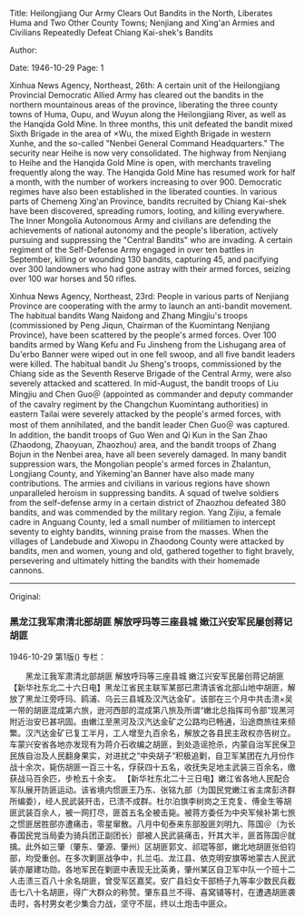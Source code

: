 Title: Heilongjiang Our Army Clears Out Bandits in the North, Liberates Huma and Two Other County Towns; Nenjiang and Xing'an Armies and Civilians Repeatedly Defeat Chiang Kai-shek's Bandits

Author:

Date: 1946-10-29
Page: 1

Xinhua News Agency, Northeast, 26th: A certain unit of the Heilongjiang Provincial Democratic Allied Army has cleared out the bandits in the northern mountainous areas of the province, liberating the three county towns of Huma, Oupu, and Wuyun along the Heilongjiang River, as well as the Hanqida Gold Mine. In three months, this unit defeated the bandit mixed Sixth Brigade in the area of ×Wu, the mixed Eighth Brigade in western Xunhe, and the so-called "Nenbei General Command Headquarters." The security near Heihe is now very consolidated. The highway from Nenjiang to Heihe and the Hanqida Gold Mine is open, with merchants traveling frequently along the way. The Hanqida Gold Mine has resumed work for half a month, with the number of workers increasing to over 900. Democratic regimes have also been established in the liberated counties. In various parts of Chemeng Xing'an Province, bandits recruited by Chiang Kai-shek have been discovered, spreading rumors, looting, and killing everywhere. The Inner Mongolia Autonomous Army and civilians are defending the achievements of national autonomy and the people's liberation, actively pursuing and suppressing the "Central Bandits" who are invading. A certain regiment of the Self-Defense Army engaged in over ten battles in September, killing or wounding 130 bandits, capturing 45, and pacifying over 300 landowners who had gone astray with their armed forces, seizing over 100 war horses and 50 rifles.

Xinhua News Agency, Northeast, 23rd: People in various parts of Nenjiang Province are cooperating with the army to launch an anti-bandit movement. The habitual bandits Wang Naidong and Zhang Mingjiu's troops (commissioned by Peng Jiqun, Chairman of the Kuomintang Nenjiang Province), have been scattered by the people's armed forces. Over 100 bandits armed by Wang Kefu and Fu Jinsheng from the Lishugang area of Du'erbo Banner were wiped out in one fell swoop, and all five bandit leaders were killed. The habitual bandit Ju Sheng's troops, commissioned by the Chiang side as the Seventh Reserve Brigade of the Central Army, were also severely attacked and scattered. In mid-August, the bandit troops of Liu Mingjiu and Chen Guo＠ (appointed as commander and deputy commander of the cavalry regiment by the Changchun Kuomintang authorities) in eastern Tailai were severely attacked by the people's armed forces, with most of them annihilated, and the bandit leader Chen Guo＠ was captured. In addition, the bandit troops of Guo Wen and Qi Kun in the San Zhao (Zhaodong, Zhaoyuan, Zhaozhou) area, and the bandit troops of Zhang Bojun in the Nenbei area, have all been severely damaged. In many bandit suppression wars, the Mongolian people's armed forces in Zhalantun, Longjiang County, and Yikeming'an Banner have also made many contributions. The armies and civilians in various regions have shown unparalleled heroism in suppressing bandits. A squad of twelve soldiers from the self-defense army in a certain district of Zhaozhou defeated 380 bandits, and was commended by the military region. Yang Zijiu, a female cadre in Anguang County, led a small number of militiamen to intercept seventy to eighty bandits, winning praise from the masses. When the villages of Landebude and Xiwopu in Zhaodong County were attacked by bandits, men and women, young and old, gathered together to fight bravely, persevering and ultimately hitting the bandits with their homemade cannons.



<hr /> 

Original: 


### 黑龙江我军肃清北部胡匪  解放呼玛等三座县城  嫩江兴安军民屡创蒋记胡匪

1946-10-29
第1版()
专栏：

　　黑龙江我军肃清北部胡匪
    解放呼玛等三座县城
    嫩江兴安军民屡创蒋记胡匪
    【新华社东北二十六日电】黑龙江省民主联军某部已肃清该省北部山地中胡匪，解放了黑龙江旁呼玛、鸥浦、乌云三县城及汉汽达金矿。该部在三个月中共击溃×吴一带的胡匪混成第六旅，逊河西部的混成第八旅及所谓“嫩北总指挥司令部”现黑河附近治安已甚巩固。由嫩江至黑河及汉汽达金矿之公路均已畅通，沿途商旅往来频繁。汉汽达金矿已复工半月，工人增至九百余名，解放之各县民主政权亦告树立。车蒙兴安省各地亦发现有为蒋介石收编之胡匪，到处造谣抢杀，内蒙自治军民保卫民族自治及人民翻身果实，对进扰之“中央胡子”积极追剿，自卫军某团在九月份作战十余次，毙伤胡匪一百三十名，俘获四十五名，收抚失足地主武装三百余名，缴获战马百余匹，步枪五十余支。
    【新华社东北二十三日电】嫩江省各地人民配合军队展开防匪运动。该省境内惯匪王乃东、张铭九部（为国民党嫩江省主席彭济群所编委），经人民武装歼击，已溃不成群。杜尔泊旗李树岗之王克复、傅金生等胡匪武装百余人，被一网打尽，匪首五名全被击毙。被蒋方委任为中央军候补第七旅之惯匪居胜部亦遭痛击，零星窜散。八月中旬泰来东部股匪刘明九、陈国＠（为长春国民党当局委为骑兵团正副团长）部被人民武装痛击，歼其大半，匪首陈国＠就擒。此外如三肇（肇东、肇源、肇州）区胡匪郭文、祁琨等部，嫩北地胡匪张伯钧部，均受重创。在多次剿匪战争中，扎兰屯、龙江县、依克明安旗等地蒙古人民武装亦屡建功勋。各地军民在剿匪中表现无比英勇，肇州某区自卫军中队一个班十二人击溃三百八十余名胡匪，曾受军区嘉奖。安广县妇女干部杨子九等率少数民兵截击七八十名胡匪，得广大群众的称赞。肇东县兰不得、喜窝铺等村，在遭遇胡匪袭击时，各村男女老少集合力战，坚守不屈，终以土炮击中匪众。
